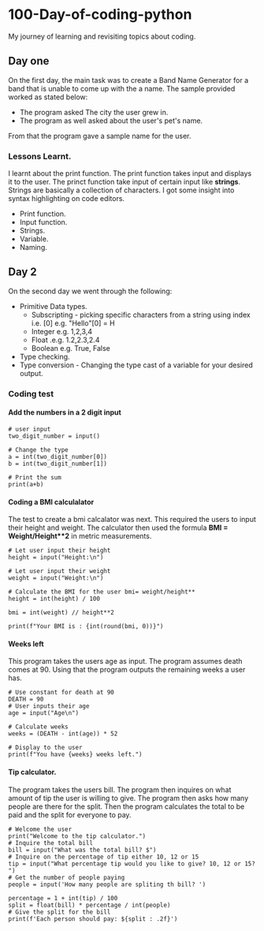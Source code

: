 # 100-Day-of-coding-python
My journey of learning and revisiting topics about coding.

## Day one
On the first day, the main task was to create a Band Name Generator for a band that is unable to come up with the a name. The sample provided worked as stated below:
- The program asked The city the user grew in.
- The program as well asked about the user's pet's name.

From that the program gave a sample name for the user.

### Lessons Learnt.

I learnt about the print function. The print function takes input and displays it to the user. The princt function take input of certain input like **strings**. Strings are basically a collection of characters. I got some insight into syntax highlighting on code editors.
- Print function.
- Input function.
- Strings.
- Variable.
- Naming.

## Day 2

On the second day we went through the following:
- Primitive Data types.
  - Subscripting - picking specific characters from a string using index i.e. [0] e.g. "Hello"[0] = H
  - Integer e.g. 1,2,3,4
  - Float .e.g. 1.2,2.3,2.4
  - Boolean e.g. True, False
- Type checking.
- Type conversion - Changing the type cast of a variable for your desired output. 
 
### Coding test
#### Add the numbers in a 2 digit input
```
# user input
two_digit_number = input()

# Change the type 
a = int(two_digit_number[0])
b = int(two_digit_number[1])

# Print the sum 
print(a+b)
```
#### Coding a BMI calculalator
 
The test to create a bmi calcalator was next. This required the users to input their height and weight. The calculator then used the formula **BMI = Weight/Height\*\*2** in metric measurements.
 ```
# Let user input their height
height = input("Height:\n")

# Let user input their weight
weight = input("Weight:\n")

# Calculate the BMI for the user bmi= weight/height**
height = int(height) / 100

bmi = int(weight) // height**2

print(f"Your BMI is : {int(round(bmi, 0))}")
 ```

#### Weeks left

This program takes the users age as input. The program assumes death comes at 90. Using that the program outputs the remaining weeks a user has.
```
# Use constant for death at 90
DEATH = 90
# User inputs their age
age = input("Age\n")

# Calculate weeks
weeks = (DEATH - int(age)) * 52

# Display to the user
print(f"You have {weeks} weeks left.")
```

#### Tip calculator.

The program takes the users bill. The program then inquires on what amount of tip the user is willing to give. The program then asks how many people are there for the split. Then the program calculates the total to be paid and the split for everyone to pay.

```
# Welcome the user
print("Welcome to the tip calculator.")
# Inquire the total bill
bill = input("What was the total bill? $")
# Inquire on the percentage of tip either 10, 12 or 15
tip = input("What percentage tip would you like to give? 10, 12 or 15? ")
# Get the number of people paying
people = input('How many people are spliting th bill? ')

percentage = 1 + int(tip) / 100
split = float(bill) * percentage / int(people)
# Give the split for the bill
print(f'Each person should pay: ${split : .2f}')
```